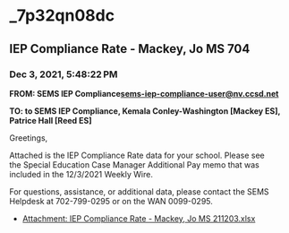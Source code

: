 # _7p32qn08dc
## IEP Compliance Rate - Mackey, Jo MS 704
### Dec 3, 2021, 5:48:22 PM
**FROM: SEMS IEP Compliance<sems-iep-compliance-user@nv.ccsd.net>**

**TO: to SEMS IEP Compliance, Kemala Conley-Washington [Mackey ES], Patrice Hall [Reed ES]**


Greetings,  


 

Attached is the IEP Compliance Rate data for your school. Please see the Special Education Case Manager Additional Pay memo that was included in the 12/3/2021 Weekly Wire. 


 

For questions, assistance, or additional data, please contact the SEMS Helpdesk at 702-799-0295 or on the WAN 0099-0295.  





* [Attachment: IEP Compliance Rate - Mackey, Jo MS 211203.xlsx](_7p32qn08dc-attachment-1.xlsx)

